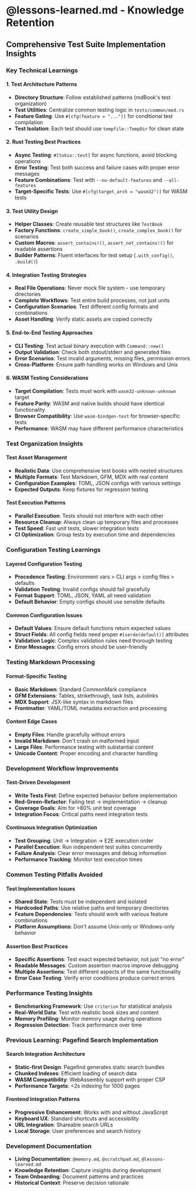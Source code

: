 # @lessons-learned.md - Knowledge Retention

## Comprehensive Test Suite Implementation Insights

### Key Technical Learnings

#### 1. Test Architecture Patterns
- **Directory Structure**: Follow established patterns (mdBook's test organization)
- **Test Utilities**: Centralize common testing logic in `tests/common/mod.rs`
- **Feature Gating**: Use `#[cfg(feature = "...")]` for conditional test compilation
- **Test Isolation**: Each test should use `tempfile::TempDir` for clean state

#### 2. Rust Testing Best Practices
- **Async Testing**: `#[tokio::test]` for async functions, avoid blocking operations
- **Error Testing**: Test both success and failure cases with proper error messages
- **Feature Combinations**: Test with `--no-default-features` and `--all-features`
- **Target-Specific Tests**: Use `#[cfg(target_arch = "wasm32")]` for WASM tests

#### 3. Test Utility Design
- **Helper Classes**: Create reusable test structures like `TestBook`
- **Factory Functions**: `create_simple_book()`, `create_complex_book()` for scenarios
- **Custom Macros**: `assert_contains!()`, `assert_not_contains!()` for readable assertions
- **Builder Patterns**: Fluent interfaces for test setup (`.with_config()`, `.build()`)

#### 4. Integration Testing Strategies
- **Real File Operations**: Never mock file system - use temporary directories
- **Complete Workflows**: Test entire build processes, not just units
- **Configuration Scenarios**: Test different config formats and combinations
- **Asset Handling**: Verify static assets are copied correctly

#### 5. End-to-End Testing Approaches  
- **CLI Testing**: Test actual binary execution with `Command::new()`
- **Output Validation**: Check both stdout/stderr and generated files
- **Error Scenarios**: Test invalid arguments, missing files, permission errors
- **Cross-Platform**: Ensure path handling works on Windows and Unix

#### 6. WASM Testing Considerations
- **Target Compilation**: Tests must work with `wasm32-unknown-unknown` target
- **Feature Parity**: WASM and native builds should have identical functionality
- **Browser Compatibility**: Use `wasm-bindgen-test` for browser-specific tests
- **Performance**: WASM may have different performance characteristics

### Test Organization Insights

#### Test Asset Management
- **Realistic Data**: Use comprehensive test books with nested structures
- **Multiple Formats**: Test Markdown, GFM, MDX with real content
- **Configuration Examples**: TOML, JSON configs with various settings
- **Expected Outputs**: Keep fixtures for regression testing

#### Test Execution Patterns
- **Parallel Execution**: Tests should not interfere with each other
- **Resource Cleanup**: Always clean up temporary files and processes
- **Test Speed**: Fast unit tests, slower integration tests
- **CI Optimization**: Group tests by execution time and dependencies

### Configuration Testing Learnings

#### Layered Configuration Testing
- **Precedence Testing**: Environment vars > CLI args > config files > defaults
- **Validation Testing**: Invalid configs should fail gracefully
- **Format Support**: TOML, JSON, YAML all need validation
- **Default Behavior**: Empty configs should use sensible defaults

#### Common Configuration Issues
- **Default Values**: Ensure default functions return expected values
- **Struct Fields**: All config fields need proper `#[serde(default)]` attributes
- **Validation Logic**: Complex validation rules need thorough testing
- **Error Messages**: Config errors should be user-friendly

### Testing Markdown Processing

#### Format-Specific Testing
- **Basic Markdown**: Standard CommonMark compliance
- **GFM Extensions**: Tables, strikethrough, task lists, autolinks
- **MDX Support**: JSX-like syntax in markdown files
- **Frontmatter**: YAML/TOML metadata extraction and processing

#### Content Edge Cases
- **Empty Files**: Handle gracefully without errors
- **Invalid Markdown**: Don't crash on malformed input
- **Large Files**: Performance testing with substantial content
- **Unicode Content**: Proper encoding and character handling

### Development Workflow Improvements

#### Test-Driven Development
- **Write Tests First**: Define expected behavior before implementation
- **Red-Green-Refactor**: Failing test → implementation → cleanup
- **Coverage Goals**: Aim for >80% unit test coverage
- **Integration Focus**: Critical paths need integration tests

#### Continuous Integration Optimization
- **Test Grouping**: Unit → Integration → E2E execution order
- **Parallel Execution**: Run independent test suites concurrently
- **Failure Analysis**: Clear error messages and debug information
- **Performance Tracking**: Monitor test execution times

### Common Testing Pitfalls Avoided

#### Test Implementation Issues
- **Shared State**: Tests must be independent and isolated
- **Hardcoded Paths**: Use relative paths and temporary directories
- **Feature Dependencies**: Tests should work with various feature combinations
- **Platform Assumptions**: Don't assume Unix-only or Windows-only behavior

#### Assertion Best Practices
- **Specific Assertions**: Test exact expected behavior, not just "no error"
- **Readable Messages**: Custom assertion macros improve debugging
- **Multiple Assertions**: Test different aspects of the same functionality
- **Error Case Testing**: Verify error conditions produce correct errors

### Performance Testing Insights
- **Benchmarking Framework**: Use `criterion` for statistical analysis
- **Real-World Data**: Test with realistic book sizes and content
- **Memory Profiling**: Monitor memory usage during operations
- **Regression Detection**: Track performance over time

### Previous Learning: Pagefind Search Implementation

#### Search Integration Architecture
- **Static-first Design**: Pagefind generates static search bundles
- **Chunked Indexes**: Efficient loading of search data
- **WASM Compatibility**: WebAssembly support with proper CSP
- **Performance Targets**: <2s indexing for 1000 pages

#### Frontend Integration Patterns  
- **Progressive Enhancement**: Works with and without JavaScript
- **Keyboard UX**: Standard shortcuts and accessibility
- **URL Integration**: Shareable search URLs
- **Local Storage**: User preferences and search history

### Development Documentation
- **Living Documentation**: `@memory.md`, `@scratchpad.md`, `@lessons-learned.md`
- **Knowledge Retention**: Capture insights during development
- **Team Onboarding**: Document patterns and practices
- **Historical Context**: Preserve decision rationale